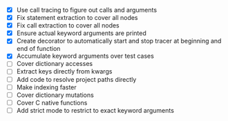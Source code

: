 - [x] Use call tracing to figure out calls and arguments
- [x] Fix statement extraction to cover all nodes
- [x] Fix call extraction to cover all nodes
- [x] Ensure actual keyword arguments are printed
- [x] Create decorator to automatically start and stop tracer at 
beginning and end of function
- [x] Accumulate keyword arguments over test cases
- [ ] Cover dictionary accesses
- [ ] Extract keys directly from kwargs
- [ ] Add code to resolve project paths directly
- [ ] Make indexing faster
- [ ] Cover dictionary mutations
- [ ] Cover C native functions
- [ ] Add strict mode to restrict to exact keyword arguments